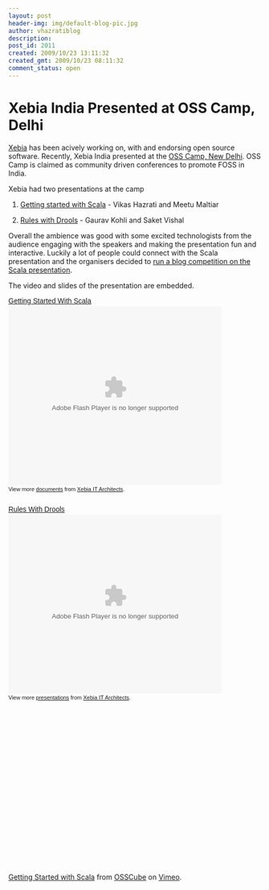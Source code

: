```yaml
---
layout: post
header-img: img/default-blog-pic.jpg
author: vhazratiblog
description: 
post_id: 2011
created: 2009/10/23 13:11:32
created_gmt: 2009/10/23 08:11:32
comment_status: open
---
```


# Xebia India Presented at OSS Camp, Delhi

<p><a href="http://www.xebiaindia.com" target="_blank">Xebia</a> has been acively working on, with and endorsing open source software. Recently, Xebia India presented at the <a href="http://osscamp.in/event/osscamp-delhi-september-2009" target="_blank">OSS Camp, New Delhi</a>. OSS Camp is claimed as community driven conferences to promote FOSS in India.</p>
<p>Xebia had two presentations at the camp</p>
<ol>
<li>
<p><a href="http://osscamp.in/talk/getting-started-scala" target="_blank">Getting started with Scala</a> - Vikas Hazrati and Meetu Maltiar</p>
</li>
<li>
<p><a href="http://osscamp.in/talk/rules-drools" target="_blank">Rules with Drools</a> - Gaurav Kohli and Saket Vishal</p>
</li>
</ol>
<p>Overall the ambience was good with some excited technologists from the audience engaging with the speakers and making the presentation fun and interactive. Luckily a lot of people could connect with the Scala presentation and the organisers decided to <a href="http://osscamp.in/blog/osscamp-delhi-september-2009-aftermath-blogging-contest" target="_blank">run a blog competition on the Scala presentation</a>.</p>
<p>The video and slides of the presentation are embedded.
<div id="__ss_2056204" style="width: 425px; text-align: left;"><a style="font:14px Helvetica,Arial,Sans-serif;display:block;margin:12px 0 3px 0;text-decoration:underline;" title="Getting Started With Scala" href="http://www.slideshare.net/xebiaindia/getting-started-with-scala">Getting Started With Scala</a><object style="margin:0px" classid="clsid:d27cdb6e-ae6d-11cf-96b8-444553540000" width="425" height="355" codebase="http://download.macromedia.com/pub/shockwave/cabs/flash/swflash.cab#version=6,0,40,0"><param name="allowFullScreen" value="true" /><param name="allowScriptAccess" value="always" /><param name="src" value="http://static.slidesharecdn.com/swf/ssplayer2.swf?doc=gettingstartedwithscala-090924002428-phpapp01&amp;rel=0&amp;stripped_title=getting-started-with-scala" /><param name="allowfullscreen" value="true" /><embed style="margin:0px" type="application/x-shockwave-flash" width="425" height="355" src="http://static.slidesharecdn.com/swf/ssplayer2.swf?doc=gettingstartedwithscala-090924002428-phpapp01&amp;rel=0&amp;stripped_title=getting-started-with-scala" allowscriptaccess="always" allowfullscreen="true"></embed></object>
<div style="font-size: 11px; font-family: tahoma,arial; height: 26px; padding-top: 2px;">View more <a style="text-decoration:underline;" href="http://www.slideshare.net/">documents</a> from <a style="text-decoration:underline;" href="http://www.slideshare.net/xebiaindia">Xebia IT Architects</a>.</div>
</div>
<!--more-->
<div style="width:425px;text-align:left" id="__ss_2328019"><a style="font:14px Helvetica,Arial,Sans-serif;display:block;margin:12px 0 3px 0;text-decoration:underline;" href="http://www.slideshare.net/xebiaindia/rules-with-drools" title="Rules With Drools">Rules With Drools</a><object style="margin:0px" width="425" height="355"><param name="movie" value="http://static.slidesharecdn.com/swf/ssplayer2.swf?doc=ruleswithdrools-091023062345-phpapp01&rel=0&stripped_title=rules-with-drools" /><param name="allowFullScreen" value="true"/><param name="allowScriptAccess" value="always"/><embed src="http://static.slidesharecdn.com/swf/ssplayer2.swf?doc=ruleswithdrools-091023062345-phpapp01&rel=0&stripped_title=rules-with-drools" type="application/x-shockwave-flash" allowscriptaccess="always" allowfullscreen="true" width="425" height="355"></embed></object><div style="font-size:11px;font-family:tahoma,arial;height:26px;padding-top:2px;">View more <a style="text-decoration:underline;" href="http://www.slideshare.net/">presentations</a> from <a style="text-decoration:underline;" href="http://www.slideshare.net/xebiaindia">Xebia IT Architects</a>.</div></div></p>
<p><object classid="clsid:d27cdb6e-ae6d-11cf-96b8-444553540000" width="400" height="300" codebase="http://download.macromedia.com/pub/shockwave/cabs/flash/swflash.cab#version=6,0,40,0"><param name="allowfullscreen" value="true" /><param name="allowscriptaccess" value="always" /><param name="src" value="http://vimeo.com/moogaloop.swf?clip_id=6532611&amp;server=vimeo.com&amp;show_title=1&amp;show_byline=1&amp;show_portrait=0&amp;color=&amp;fullscreen=1" /><embed type="application/x-shockwave-flash" width="400" height="300" src="http://vimeo.com/moogaloop.swf?clip_id=6532611&amp;server=vimeo.com&amp;show_title=1&amp;show_byline=1&amp;show_portrait=0&amp;color=&amp;fullscreen=1" allowscriptaccess="always" allowfullscreen="true"></embed></object></p>
<p><a href="http://vimeo.com/6532611">Getting Started with Scala</a> from <a href="http://vimeo.com/osscube">OSSCube</a> on <a href="http://vimeo.com">Vimeo</a>.</p>